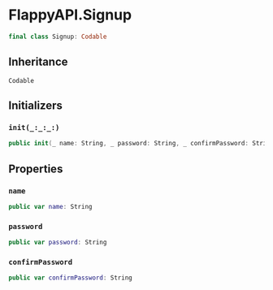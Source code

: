 # FlappyAPI.Signup

``` swift
final class Signup: Codable 
```

## Inheritance

`Codable`

## Initializers

### `init(_:_:_:)`

``` swift
public init(_ name: String, _ password: String, _ confirmPassword: String) 
```

## Properties

### `name`

``` swift
public var name: String
```

### `password`

``` swift
public var password: String
```

### `confirmPassword`

``` swift
public var confirmPassword: String
```
